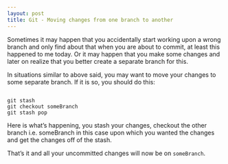 ```yaml
---
layout: post
title: Git - Moving changes from one branch to another
---
```


Sometimes it may happen that you accidentally start working upon a wrong branch and only find about that when you are about to commit, at least this happened to me today. Or it may happen that you make some changes and later on realize that you better create a separate branch for this.

In situations similar to above said, you may want to move your changes to some separate branch. If it is so, you should do this:

<pre><code class="bash">
git stash
git checkout someBranch
git stash pop
</code></pre>

Here is what’s happening, you stash your changes, checkout the other branch i.e. someBranch in this case upon which you wanted the changes and get the changes off of the stash.

That’s it and all your uncommitted changes will now be on `someBranch`.